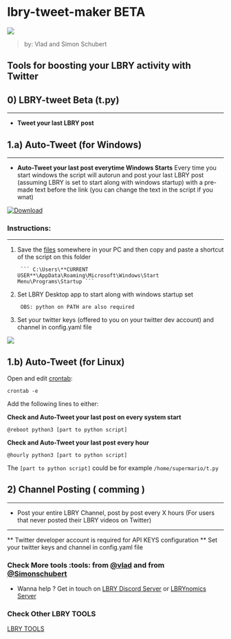 # lbry-tweet-maker BETA
![](https://i.ibb.co/9sDXj0H/bird.png)
> by: Vlad and Simon Schubert 

## Tools for boosting your LBRY activity with Twitter 

## 0) LBRY-tweet Beta (t.py)
---
- **Tweet your last LBRY post**  

## 1.a) Auto-Tweet (for Windows) 
---

- **Auto-Tweet your last post everytime Windows Starts** 
Every time you start windows the script will autorun and post your last LBRY post (assuming LBRY is set to start along with windows startup) with a pre-made text before the link (you can change the text in the script if you wnat) 

[![Download](https://i.ibb.co/RYxvyf3/windows-button-download-1.png)](https://github.com/VladHZC/lbry-tweet-maker)
### Instructions:
---
1) Save the [files](https://github.com/VladHZC/lbry-tweet-maker) somewhere in your PC and then copy and paste a shortcut of the script on this folder

		``` C:\Users\**CURRENT USER**\AppData\Roaming\Microsoft\Windows\Start Menu\Programs\Startup ```

2) Set LBRY Desktop app to start along with windows startup set 

		OBS: python on PATH are also required
		
3) Set your twitter keys (offered to you on your twitter dev account) and channel in config.yaml file

![](https://i.ibb.co/6FLcwPN/Screenshot-1.png)
## 1.b) Auto-Tweet (for Linux) 

Open and edit [crontab](https://linuxcommandlibrary.com/man/crontab):

``` crontab -e ```

Add the following lines to either: 

**Check and Auto-Tweet your last post on every system start**

``` @reboot python3 [part to python script] ```

**Check and Auto-Tweet your last post every hour**

``` @hourly python3 [part to python script] ```

The ```[part to python script]``` could be for example ```/home/supermario/t.py```

## 2) Channel Posting ( comming ) 
---
- Post your entire LBRY Channel, post by post every X hours 
(For users that never posted their LBRY videos on Twitter) 


---
** Twitter developer account is required for API KEYS configuration
** Set your twitter keys and channel in config.yaml file 

### Check More tools :tools: from [@vlad](https://odysee.com/@code:a) and from [@Simonschubert](https://odysee.com/@simonschubert:d)  
 - Wanna help ? Get in touch on [LBRY Discord Server](https://chat.lbry.org) or [LBRYnomics Server](https://lbrynomics.com)

### Check Other LBRY TOOLS

[LBRY TOOLS](https://odysee.com/@code:a/tools:4)


